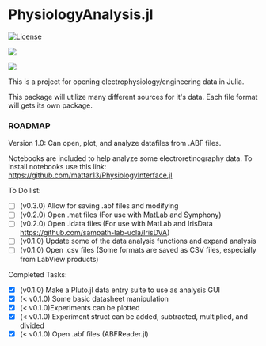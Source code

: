 # PhysiologyAnalysis.jl

[![License][license-img]](LICENSE)

[![][docs-stable-img]][docs-stable-url] 

[![][GHA-img]][GHA-url]

[license-img]: http://img.shields.io/badge/license-MIT-brightgreen.svg?style=flat-square
[docs-stable-img]: https://img.shields.io/badge/docs-stable-blue.svg
[docs-stable-url]: https://mattar13.github.io/ElectroPhysiology.jl/dev

[GHA-img]: https://github.com/mattar13/ElectroPhysiology.jl/workflows/CI/badge.svg
[GHA-url]: https://github.com/mattar13/ElectroPhysiology.jl/actions?query=workflows/CI

This is a project for opening electrophysiology/engineering data in Julia. 

This package will utilize many different sources for it's data. Each file format will gets its own package. 

### ROADMAP
Version 1.0: Can open, plot, and analyze datafiles from .ABF files. 

Notebooks are included to help analyze some electroretinography data.
To install notebooks use this link: https://github.com/mattar13/PhysiologyInterface.jl


To Do list: 
- [ ] (v0.3.0) Allow for saving .abf files and modifying
- [ ] (v0.2.0) Open .mat files (For use with MatLab and Symphony)
- [ ] (v0.2.0) Open .idata files (For use with MatLab and IrisData https://github.com/sampath-lab-ucla/IrisDVA)
- [ ] (v0.1.0) Update some of the data analysis functions and expand analysis  
- [ ] (v0.1.0) Open .csv files (Some formats are saved as CSV files, especially from LabView products)

Completed Tasks: 
- [x] (v0.1.0) Make a Pluto.jl data entry suite to use as analysis GUI 
- [x] (< v0.1.0) Some basic datasheet manipulation
- [x] (< v0.1.0)Experiments can be plotted
- [x] (< v0.1.0) Experiment struct can be added, subtracted, multiplied, and divided
- [x] (< v0.1.0) Open .abf files (ABFReader.jl)
